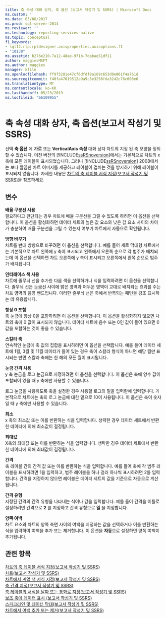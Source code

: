 ```yaml
---
title: 축 속성 대화 상자, 축 옵션 (보고서 작성기 및 SSRS) | Microsoft Docs
ms.custom: ''
ms.date: 03/08/2017
ms.prod: sql-server-2014
ms.reviewer: ''
ms.technology: reporting-services-native
ms.topic: conceptual
f1_keywords:
- sql12.rtp.rptdesigner.axisproperties.axisoptions.f1
- "10138"
ms.assetid: b276e210-7a12-48ae-971b-7dabae51df11
author: maggiesMSFT
ms.author: maggies
manager: kfile
ms.openlocfilehash: ff9f3281e47cf6dfdf8a189c653d0e061f4a761d
ms.sourcegitcommit: f40fa47619512a9a9c3e3258fda3242c76c008e6
ms.translationtype: MT
ms.contentlocale: ko-KR
ms.lasthandoff: 05/23/2019
ms.locfileid: "66109955"
---
```

# <a name="axis-properties-dialog-box-axis-options-report-builder-and-ssrs"></a>축 속성 대화 상자, 축 옵션(보고서 작성기 및 SSRS)
  선택 **축 옵션** 에 **가로** 또는 **VerticalAxis 속성** 대화 상자 차트의 지정 된 축 모양을 정의할 수 있습니다. 이전 버전의 [!INCLUDE[ssRSnoversion](../includes/ssrsnoversion-md.md)]에서는 기본적으로 차트의 x축에 모든 레이블이 표시되었습니다. 그러나 [!INCLUDE[ssRSnoversion](../includes/ssrsnoversion-md.md)] 2008에서는 보다 깔끔한 차트 이미지를 제공하고 레이블이 겹치는 것을 방지하기 위해 레이블이 표시되지 않습니다. 자세한 내용은 [차트의 축 레이블 서식 지정&#40;보고서 작성기 및 SSRS&#41;](report-design/formatting-axis-labels-on-a-chart-report-builder-and-ssrs.md)을 참조하세요.  
  
## <a name="options"></a>변수  
 **배율 구분선 사용**  
 필요하다고 판단되는 경우 차트에 배율 구분선을 그릴 수 있도록 하려면 이 옵션을 선택합니다. 이 옵션을 활성화하면 데이터 세트의 높은 값 요소와 낮은 값 요소 사이의 차이가 충분하여 배율 구분선을 그릴 수 있는지 여부가 차트에서 자동으로 확인됩니다.  
  
 **방향 바꾸기**  
 차트를 반대 방향으로 바꾸려면 이 옵션을 선택합니다. 예를 들어 세로 막대형 차트에서는 기본적으로 차트 왼쪽에 y 축이 표시되고 왼쪽에서 오른쪽 순으로 각 범주가 배치되는데 이 옵션을 선택하면 차트 오른쪽에 y 축이 표시되고 오른쪽에서 왼쪽 순으로 범주가 배치됩니다.  
  
 **인터레이스 색 사용**  
 차트에 줄무늬 선을 추가한 다음 색을 선택하거나 식을 입력하려면 이 옵션을 선택합니다. 줄무늬 선은 눈금선 사이에 밝은 영역과 어두운 영역이 교대로 배치되는 효과를 주는 차트 영역의 음영 밴드입니다. 이러한 줄무늬 선은 축에서 반복되는 패턴을 강조 표시하는 데 유용합니다.  
  
 **항상 0 포함**  
 축 눈금에 항상 0을 포함하려면 이 옵션을 선택합니다. 이 옵션을 활성화하지 않으면 차트의 축에 0 값이 표시되지 않습니다. 데이터 세트에 음수 또는 0인 값이 들어 있으면 0 값을 포함하는 것이 좋을 수 있습니다.  
  
 **스칼라 축**  
 연속적인 눈금에 축 값의 집합을 표시하려면 이 옵션을 선택합니다. 예를 들어 데이터 세트에 1월, 3월 및 11월 데이터가 들어 있는 경우 축이 스칼라 형식이 아니면 해당 월만 표시되는 반면 스칼라 축에는 한 해의 모든 월이 표시됩니다.  
  
 **눈금 간격 사용**  
 y 축 눈금을 로그 눈금으로 지정하려면 이 옵션을 선택합니다. 이 옵션은 축에 양수 값이 포함되어 있을 때 y 축에만 사용할 수 있습니다.  
  
 로그 눈금을 사용하도록 축을 설정한 경우 사용할 로그의 밑을 입력란에 입력합니다. 기본적으로 차트에는 축의 로그 눈금에 대한 밑으로 10이 사용됩니다. 이 옵션은 축이 숫자일 때 y 축에만 사용할 수 있습니다.  
  
 **최소**  
 x 축의 최소값 또는 이를 반환하는 식을 입력합니다. 생략한 경우 데이터 세트에서 반환한 데이터에 의해 최소값이 결정됩니다.  
  
 **최대값**  
 X축의 최대값 또는 이를 반환하는 식을 입력합니다. 생략한 경우 데이터 세트에서 반환한 데이터에 의해 최대값이 결정됩니다.  
  
 **간격**  
 축 레이블 간의 간격 값 또는 이를 반환하는 식을 입력합니다. 예를 들어 축에 각 범주 레이블을 표시하려면 1을 입력하고, 범주 레이블을 하나 걸러 하나씩 표시하려면 2를 입력합니다. 간격을 지정하지 않으면 레이블은 데이터 세트의 값을 기준으로 자동으로 계산됩니다.  
  
 **간격 유형**  
 지정된 간격의 간격 유형을 나타내는 식이나 값을 입력합니다. 예를 들어 간격을 이틀로 설정하려면 간격으로 **2** 를 지정하고 간격 유형으로 **일** 을 지정합니다.  
  
 **양쪽 여백**  
 차트 요소와 차트의 양쪽 측면 사이의 여백을 지정하는 값을 선택하거나 이를 반환하는 식을 입력하여 여백을 추가 또는 제거합니다. 이 옵션을 **자동**으로 설정하면 양쪽 여백이 추가됩니다.  
  
## <a name="see-also"></a>관련 항목  
 [차트의 축 레이블 서식 지정&#40;보고서 작성기 및 SSRS&#41;](report-design/formatting-axis-labels-on-a-chart-report-builder-and-ssrs.md)   
 [차트&#40;보고서 작성기 및 SSRS&#41;](report-design/charts-report-builder-and-ssrs.md)   
 [차트에서 계열 색 서식 지정&#40;보고서 작성기 및 SSRS&#41;](report-design/formatting-series-colors-on-a-chart-report-builder-and-ssrs.md)   
 [축 간격 지정&#40;보고서 작성기 및 SSRS&#41;](report-design/specify-an-axis-interval-report-builder-and-ssrs.md)   
 [축 레이블의 서식을 날짜 또는 통화로 지정&#40;보고서 작성기 및 SSRS&#41;](report-design/format-axis-labels-as-dates-or-currencies-report-builder-and-ssrs.md)   
 [보조 축에 데이터 표시 &#40;보고서 작성기 및 SSRS&#41;](report-design/plot-data-on-a-secondary-axis-report-builder-and-ssrs.md)   
 [스파크라인 및 데이터 막대&#40;보고서 작성기 및 SSRS&#41;](report-design/sparklines-and-data-bars-report-builder-and-ssrs.md)   
 [차트에서 여백 추가 또는 제거&#40;보고서 작성기 및 SSRS&#41;](report-design/add-or-remove-margins-from-a-chart-report-builder-and-ssrs.md)  
  
  
